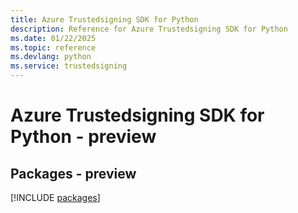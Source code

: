 ```yaml
---
title: Azure Trustedsigning SDK for Python
description: Reference for Azure Trustedsigning SDK for Python
ms.date: 01/22/2025
ms.topic: reference
ms.devlang: python
ms.service: trustedsigning
---
```

# Azure Trustedsigning SDK for Python - preview
## Packages - preview
[!INCLUDE [packages](trustedsigning-index.md)]